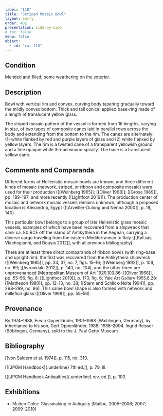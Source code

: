```yaml
---
label: "118"
title: "Striped Mosaic Bowl"
layout: entry
order: 402
presentation: side-by-side
# toc: false
menu: false
object:
  - id: "cat-118"
---
```


## Condition

Mended and filled; some weathering on the exterior.

## Description

Bowl with vertical rim and convex, curving body tapering gradually toward the mildly convex bottom. Thick and tall conical applied base-ring made of a length of translucent yellow glass.

The striped mosaic pattern of the vessel is formed from 16 lengths, varying in size, of two types of composite canes laid in parallel rows across the body and extending from the bottom to the rim. The canes are alternately: (1) white flanked by red and purple layers of glass and (2) white flanked by yellow layers. The rim is a twisted cane of a transparent yellowish ground and a fine opaque white thread wound spirally. The base is a translucent yellow cane.

## Comments and Comparanda

Different forms of Hellenistic mosaic bowls are known, and three different kinds of mosaic (network, striped, or ribbon and composite mosaic) were used for their production ([[Weinberg 1965]]; [[Oliver 1968]]; [[Grose 1989]], pp. 189–197; and more recently [[Lightfoot 2019]]). The production center of mosaic and network mosaic vessels remains unknown, although a proposed location is Alexandria, Egypt ([[Arveiller-Dulong and Nenna 2000]], p. 18, 140).

This particular bowl belongs to a group of late Hellenistic glass mosaic vessels, examples of which have been recovered from a shipwreck that sank ca. 80 BCE off the island of Antikythera in the Aegean, carrying a diverse cargo traveling from the eastern Mediterranean to Italy ([[Kaltsas, Vlachogianni, and Bouyia 2012]], with all previous bibliography).

There are at least three direct comparanda of ribbon bowls (with ring-base and upright rim): the first was recovered from the Antikythera shipwreck ([[Weinberg 1965]], pp. 34, 37, no. 7, figs. 15–16; [[Weinberg 1992]], p. 108, no. 69; [[Avronidaki 2012]], p. 140, no. 104), and the other three are unprovenanced (Metropolitan Museum of Art 1929.100.86: [[Oliver 1968]], pp. 55–56, fig. 8; [[Lightfoot 2019]], p. 173, fig. 6; Yale Art Gallery 1955.6.28: [[Matheson 1980]], pp. 12–13, no. 38; [[Stern and Schlick-Nolte 1994]], pp. 298–299, no. 86). This same bowl shape is also formed with network and millefiori glass ([[Oliver 1968]], pp. 55–56).

## Provenance

By 1974–1988, Erwin Oppenländer, 1901–1988 (Waiblingen, Germany), by inheritance to his son, Gert Oppenländer, 1988; 1988–2004, Ingrid Reisser (Böblingen, Germany), sold to the J. Paul Getty Museum

## Bibliography

[[von Saldern et al. 1974]], p. 115, no. 310.

[[[JPGM Handbook]{.underline} 7th ed.]], p. 79, ill.

[[[JPGM Handbook Antiquities]{.underline} rev. ed.]], p. 103.

## Exhibitions

-   Molten Color: Glassmaking in Antiquity (Malibu, 2005–2006; 2007; 2009–2010)